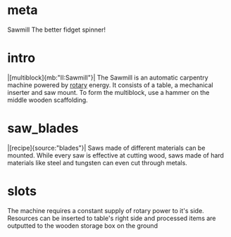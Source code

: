 # meta
Sawmill
The better fidget spinner!

# intro
|[multiblock]{mb:"II:Sawmill"}|
The Sawmill is an automatic carpentry machine powered by [rotary](rotary_power.md) energy. It consists of a table, a mechanical inserter and saw mount. To form the multiblock, use a hammer on the middle wooden scaffolding.

# saw_blades
|[recipe]{source:"blades"}|
Saws made of different materials can be mounted. While every saw is effective at cutting wood, saws made of hard materials like steel and tungsten can even cut through metals.

# slots
The machine requires a constant supply of rotary power to it's side. Resources can be inserted to table's right side and processed items are outputted to the wooden storage box on the ground
